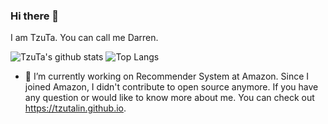 ### Hi there 👋

 I am TzuTa. You can call me Darren.

![TzuTa's github stats](https://github-readme-stats.vercel.app/api?username=tzutalin&count_private=true&hide=issues)
![Top Langs](https://github-readme-stats.vercel.app/api/top-langs/?username=tzutalin&layout=compact)

- 🔭 I’m currently working on Recommender System at Amazon. Since I joined Amazon, I didn't contribute to open source anymore. If you have any question or would like to know more about me. You can check out https://tzutalin.github.io.
